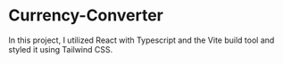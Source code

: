 # Currency-Converter
In this project, I utilized React with Typescript and the Vite build tool and styled it using Tailwind CSS.
